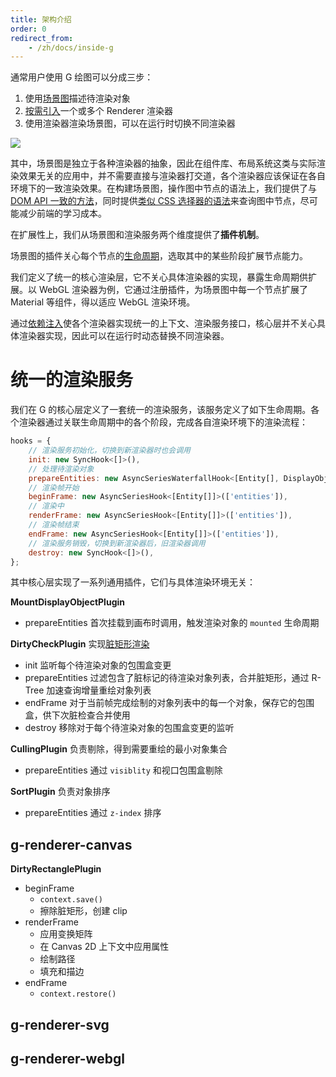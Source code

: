 ```yaml
---
title: 架构介绍
order: 0
redirect_from:
    - /zh/docs/inside-g
---
```


通常用户使用 G 绘图可以分成三步：

1. 使用[场景图](/zh/docs/guide/diving-deeper/scenegraph)描述待渲染对象
2. [按需引入](zh/docs/guide/diving-deeper/switch-renderer)一个或多个 Renderer 渲染器
3. 使用渲染器渲染场景图，可以在运行时切换不同渲染器

![](https://gw.alipayobjects.com/mdn/rms_6ae20b/afts/img/A*PAufRYPbf4UAAAAAAAAAAAAAARQnAQ)

其中，场景图是独立于各种渲染器的抽象，因此在组件库、布局系统这类与实际渲染效果无关的应用中，并不需要直接与渲染器打交道，各个渲染器应该保证在各自环境下的一致渲染效果。在构建场景图，操作图中节点的语法上，我们提供了与 [DOM API 一致的方法](/zh/docs/api/display-object#添加删除节点)，同时提供[类似 CSS 选择器的语法](/zh/docs/api/display-object#高级查询)来查询图中节点，尽可能减少前端的学习成本。

在扩展性上，我们从场景图和渲染服务两个维度提供了**插件机制**。

场景图的插件关心每个节点的[生命周期](/zh/docs/guide/advanced-topics/container)，选取其中的某些阶段扩展节点能力。

我们定义了统一的核心渲染层，它不关心具体渲染器的实现，暴露生命周期供扩展。以 WebGL 渲染器为例，它通过注册插件，为场景图中每一个节点扩展了 Material 等组件，得以适应 WebGL 渲染环境。

通过[依赖注入](/zh/docs/guide/advanced-topics/container)使各个渲染器实现统一的上下文、渲染服务接口，核心层并不关心具体渲染器实现，因此可以在运行时动态替换不同渲染器。

# 统一的渲染服务

我们在 G 的核心层定义了一套统一的渲染服务，该服务定义了如下生命周期。各个渲染器通过关联生命周期中的各个阶段，完成各自渲染环境下的渲染流程：

```js
hooks = {
    // 渲染服务初始化，切换到新渲染器时也会调用
    init: new SyncHook<[]>(),
    // 处理待渲染对象
    prepareEntities: new AsyncSeriesWaterfallHook<[Entity[], DisplayObject]>(['entities', 'root']),
    // 渲染帧开始
    beginFrame: new AsyncSeriesHook<[Entity[]]>(['entities']),
    // 渲染中
    renderFrame: new AsyncSeriesHook<[Entity[]]>(['entities']),
    // 渲染帧结束
    endFrame: new AsyncSeriesHook<[Entity[]]>(['entities']),
    // 渲染服务销毁，切换到新渲染器后，旧渲染器调用
    destroy: new SyncHook<[]>(),
};
```

其中核心层实现了一系列通用插件，它们与具体渲染环境无关：

**MountDisplayObjectPlugin**

-   prepareEntities 首次挂载到画布时调用，触发渲染对象的 `mounted` 生命周期

**DirtyCheckPlugin** 实现[脏矩形渲染](/zh/docs/guide/advanced-topics/performance-optimization#脏矩形渲染)

-   init 监听每个待渲染对象的包围盒变更
-   prepareEntities 过滤包含了脏标记的待渲染对象列表，合并脏矩形，通过 R-Tree 加速查询增量重绘对象列表
-   endFrame 对于当前帧完成绘制的对象列表中的每一个对象，保存它的包围盒，供下次脏检查合并使用
-   destroy 移除对于每个待渲染对象的包围盒变更的监听

**CullingPlugin** 负责剔除，得到需要重绘的最小对象集合

-   prepareEntities 通过 `visiblity` 和视口包围盒剔除

**SortPlugin** 负责对象排序

-   prepareEntities 通过 `z-index` 排序

## g-renderer-canvas

**DirtyRectanglePlugin**

-   beginFrame
    -   `context.save()`
    -   擦除脏矩形，创建 clip
-   renderFrame
    -   应用变换矩阵
    -   在 Canvas 2D 上下文中应用属性
    -   绘制路径
    -   填充和描边
-   endFrame
    -   `context.restore()`

## g-renderer-svg

## g-renderer-webgl
